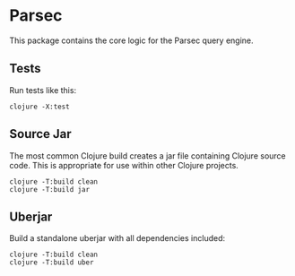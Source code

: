 # Parsec

This package contains the core logic for the Parsec query engine.

## Tests

Run tests like this:

```
clojure -X:test
```

## Source Jar

The most common Clojure build creates a jar file containing Clojure source code. This is appropriate for use within other Clojure projects.

```
clojure -T:build clean
clojure -T:build jar
```

## Uberjar

Build a standalone uberjar with all dependencies included:

```
clojure -T:build clean
clojure -T:build uber
```
